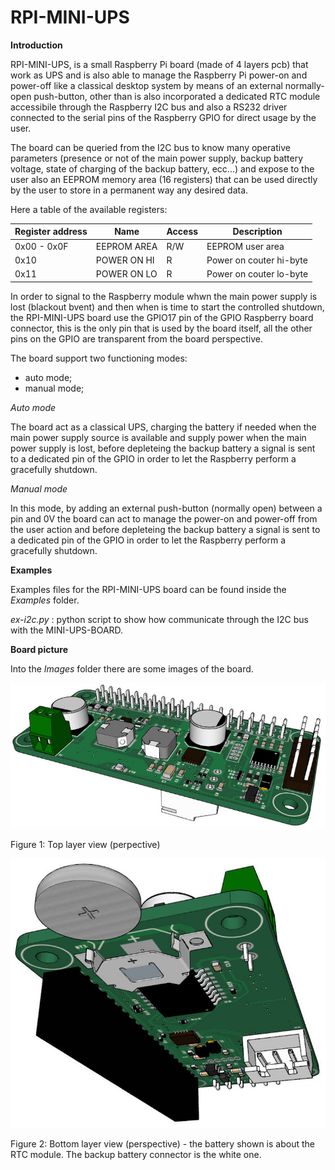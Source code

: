 # RPI-MINI-UPS

**Introduction**

RPI-MINI-UPS, is a small Raspberry Pi board (made of 4 layers pcb) that work as UPS and is also able to manage the Raspberry Pi power-on and power-off like a classical desktop system by means of an external normally-open push-button, other than is also incorporated a dedicated RTC module accessibile through the Raspberry I2C bus and also a RS232 driver connected to the serial pins of the Raspberry GPIO for direct usage by the user.

The board can be queried from the I2C bus to know many operative parameters (presence or not of the main power supply, backup battery voltage, state of charging of the backup battery, ecc...) and expose to the user also an EEPROM memory area (16 registers) that can be used directly by the user to store in a permanent way any desired data.

Here a table of the available registers:

| Register address | Name        | Access | Description      |
| ---------------- | ----------- | ------ | ---------------- |
| 0x00 - 0x0F      | EEPROM AREA | R/W    | EEPROM user area |
| 0x10             | POWER ON HI | R      | Power on couter hi-byte |
| 0x11             | POWER ON LO | R      | Power on couter lo-byte |

In order to signal to the Raspberry module whwn the main power supply is lost (blackout bvent) and then when is time to start the controlled shutdown, the RPI-MINI-UPS board use the GPIO17 pin of the GPIO Raspberry board connector, this is the only pin that is used by the board itself, all the other pins on the GPIO are transparent from the board perspective.

The board support two functioning modes:

- auto mode;
- manual mode;

*Auto mode*

The board act as a classical UPS, charging the battery if needed when the main power supply source is available and supply power when the main power supply is lost, before depleteing the backup battery a signal is sent to a dedicated pin of the GPIO in order to let the Raspberry perform a gracefully shutdown.

*Manual mode*

In this mode, by adding an external push-button (normally open) between a pin and 0V the board can act to manage the power-on and power-off from the user action and before depleteing the backup battery a signal is sent to a dedicated pin of the GPIO in order to let the Raspberry perform a gracefully shutdown.

**Examples**

Examples files for the RPI-MINI-UPS board can be found inside the *Examples* folder.

*ex-i2c.py* : python script to show how communicate through the I2C bus with the MINI-UPS-BOARD.

**Board picture**

Into the *Images* folder there are some images of the board.

![Image](/Images/miniups_r0-1.jpg)

Figure 1: Top layer view (perpective)

![Image](/Images/miniups_r0-3.jpg)

Figure 2: Bottom layer view (perspective) - the battery shown is about the RTC module. The backup battery connector is the white one.

